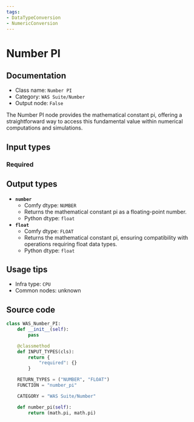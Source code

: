 ```yaml
---
tags:
- DataTypeConversion
- NumericConversion
---
```


# Number PI
## Documentation
- Class name: `Number PI`
- Category: `WAS Suite/Number`
- Output node: `False`

The Number PI node provides the mathematical constant pi, offering a straightforward way to access this fundamental value within numerical computations and simulations.
## Input types
### Required
## Output types
- **`number`**
    - Comfy dtype: `NUMBER`
    - Returns the mathematical constant pi as a floating-point number.
    - Python dtype: `float`
- **`float`**
    - Comfy dtype: `FLOAT`
    - Returns the mathematical constant pi, ensuring compatibility with operations requiring float data types.
    - Python dtype: `float`
## Usage tips
- Infra type: `CPU`
- Common nodes: unknown


## Source code
```python
class WAS_Number_PI:
    def __init__(self):
        pass

    @classmethod
    def INPUT_TYPES(cls):
        return {
            "required": {}
        }

    RETURN_TYPES = ("NUMBER", "FLOAT")
    FUNCTION = "number_pi"

    CATEGORY = "WAS Suite/Number"

    def number_pi(self):
        return (math.pi, math.pi)

```
